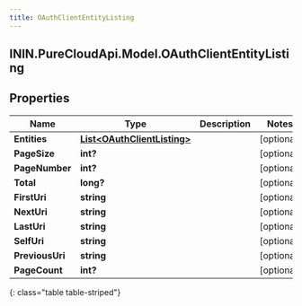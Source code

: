 ```yaml
---
title: OAuthClientEntityListing
---
```

## ININ.PureCloudApi.Model.OAuthClientEntityListing

## Properties

|Name | Type | Description | Notes|
|------------ | ------------- | ------------- | -------------|
| **Entities** | [**List&lt;OAuthClientListing&gt;**](OAuthClientListing.html) |  | [optional] |
| **PageSize** | **int?** |  | [optional] |
| **PageNumber** | **int?** |  | [optional] |
| **Total** | **long?** |  | [optional] |
| **FirstUri** | **string** |  | [optional] |
| **NextUri** | **string** |  | [optional] |
| **LastUri** | **string** |  | [optional] |
| **SelfUri** | **string** |  | [optional] |
| **PreviousUri** | **string** |  | [optional] |
| **PageCount** | **int?** |  | [optional] |
{: class="table table-striped"}



